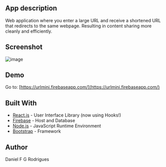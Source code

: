 ## App description
Web application where you enter a large URL and receive a shortened URL that redirects to the same webpage.
Resulting in content sharing more cleanly and efficiently.

## Screenshot
![image](https://i.ibb.co/3rfwMps/pokemongostring.png)

## Demo
Go to: [https://urlmini.firebaseapp.com/](https://urlmini.firebaseapp.com/)

## Built With
* [React.js](https://reactjs.org/) - User Interface Library (now using Hooks!)
* [Firebase](http://firebase.com) - Host and Database
* [Node.js](https://nodejs.org) - JavaScript Runtime Environment
* [Bootstrap](https://getbootstrap.com/) - Framework

## Author
Daniel F G Rodrigues
